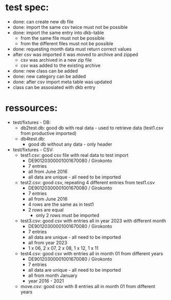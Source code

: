 
# test spec:
- done: can create new db file 
- done: import the same csv twice must not be possible
- done: import the same entry into dkb-table 
    - from the same file must not be possible
    - from the different files must not be possible
- done: requesting month data must return correct values
- after csv was imported it was moved to archive and zipped
    - csv was archived in a new zip file 
    - csv was added to the existing archive
- done: new class can be added
- done: new category can be added 
- done: after csv import meta table was updated
- class can be assosiated with dkb entry

# ressources:
- test/fixtures - DB:
    - db2test.db: 
        good db with real data - used to retrieve data (test1.csv from productive imported)
    - db4test.db: 
        - good db without any data - only header
- test/fixtures - CSV:
    - test1.csv: good csv file with real data to test import
        - DE90120300001001670080 / Girokonto
        - 7 entries 
        - all from June 2016
        - all data are unique - all need to be imported
    - test2.csv: good csv, repeating 4 different entries from test1.csv
        - DE90120300001001670080 / Girokonto
        - 7 entries 
        - all from June 2016
        - 4 rows are the same as in test1
        - 2 rows are equal 
            - only 2 rows must be imported
    - test3.csv: good csv with entries all in year 2023 with different month
        - DE90120300001001670080 / Girokonto
        - 7 entries 
        - all data are unique - all need to be imported
        - all from year 2023
        - 1 x 06, 2 x 07, 2 x 08, 1 x 12, 1 x 11
    - test4.csv: good csv with entries all in month 01 from different years
        - DE90120300001001670080 / Girokonto
        - 7 entries 
        - all data are unique - all need to be imported
        - all from month January
        - year 2016 - 2021
    - move.csv: good csv with 8 entries all in month 01 from different years
